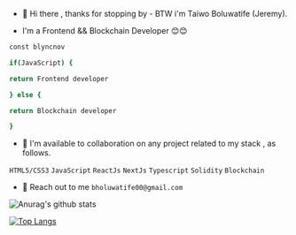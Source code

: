* 👋 Hi there , thanks for stopping by - BTW i'm Taiwo Boluwatife (Jeremy).

* I'm a Frontend && Blockchain Developer 😊😊

```bash
const blyncnov

if(JavaScript) {

return Frontend developer

} else {

return Blockchain developer

}
```

* 🎯 I'm available to collaboration  on any project related to my stack , as follows.

`HTML5/CSS3`
`JavaScript`
`ReactJs`
`NextJs`
`Typescript`
`Solidity`
`Blockchain`

* 💬 Reach out to me `bholuwatife00@gmail.com`


![Anurag's github stats](https://github-readme-stats.vercel.app/api?username=blyncnov)


[![Top Langs](https://github-readme-stats.vercel.app/api/top-langs/?username=blyncnov)](https://github.com/blyncnov/github-readme-stats)
